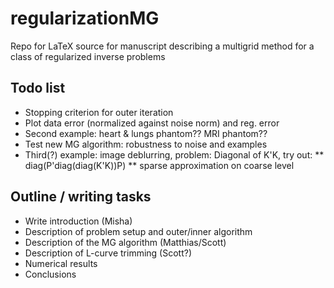 # regularizationMG

Repo for LaTeX source for manuscript describing a multigrid method for a class of regularized inverse problems

## Todo list

* Stopping criterion for outer iteration
* Plot data error (normalized against noise norm) and reg. error 
* Second example: heart & lungs phantom??  MRI phantom??
* Test new MG algorithm: robustness to noise and examples
* Third(?) example: image deblurring, problem: Diagonal of K'K, try out:
** diag(P'diag(diag(K'K))P)
** sparse approximation on coarse level

## Outline / writing tasks
* Write introduction (Misha)
* Description of problem setup and outer/inner algorithm
* Description of the MG algorithm (Matthias/Scott)
* Description of L-curve trimming (Scott?)
* Numerical results
* Conclusions

